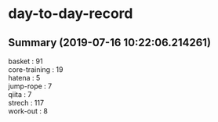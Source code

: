 # day-to-day-record  
## Summary  (2019-07-16 10:22:06.214261)  
basket : 91  
core-training : 19  
hatena : 5  
jump-rope : 7  
qiita : 7  
strech : 117  
work-out : 8  
